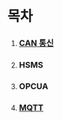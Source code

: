 # 목차

1. ### [ CAN 통신 ](https://github.com/pjs77ww/NetworkingProtocols_study/blob/master/CAN/CAN%20%ED%86%B5%EC%8B%A0.md)

2. ### HSMS

3. ### OPCUA

4. ### [MQTT](https://github.com/pjs77ww/NetworkingProtocols_study/blob/master/MQTT/MQTT.md)
